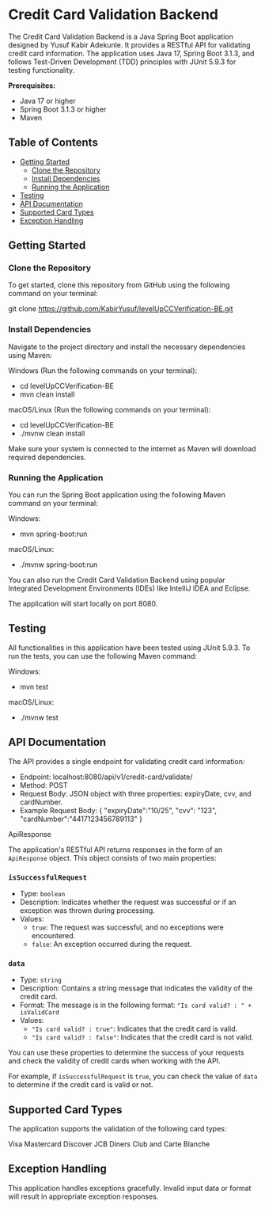 # Credit Card Validation Backend

The Credit Card Validation Backend is a Java Spring Boot application designed by Yusuf Kabir Adekunle. It provides a RESTful API for validating credit card information. The application uses Java 17, Spring Boot 3.1.3, and follows Test-Driven Development (TDD) principles with JUnit 5.9.3 for testing functionality.

**Prerequisites:**
- Java 17 or higher
- Spring Boot 3.1.3 or higher
- Maven

## Table of Contents

- [Getting Started](#getting-started)
    - [Clone the Repository](#clone-the-repository)
    - [Install Dependencies](#install-dependencies)
    - [Running the Application](#running-the-application)
- [Testing](#testing)
- [API Documentation](#api-documentation)
- [Supported Card Types](#Supported-card-types)
- [Exception Handling](#exception-handling)

## Getting Started

### Clone the Repository

To get started, clone this repository from GitHub using the following command on your terminal:

git clone https://github.com/KabirYusuf/levelUpCCVerification-BE.git

### Install Dependencies
Navigate to the project directory and install the necessary dependencies using Maven:

Windows (Run the following commands on your terminal):
- cd levelUpCCVerification-BE
- mvn clean install

macOS/Linux (Run the following commands on your terminal):
- cd levelUpCCVerification-BE
- ./mvnw clean install

Make sure your system is connected to the internet as Maven will download required dependencies.

### Running the Application
You can run the Spring Boot application using the following Maven command on your terminal:

Windows:
- mvn spring-boot:run

macOS/Linux:
- ./mvnw spring-boot:run

You can also run the Credit Card Validation Backend using popular Integrated Development Environments (IDEs) like IntelliJ IDEA and Eclipse.

The application will start locally on port 8080.

## Testing
All functionalities in this application have been tested using JUnit 5.9.3. To run the tests, you can use the following Maven command:

Windows:
- mvn test

macOS/Linux:
- ./mvnw test

## API Documentation
The API provides a single endpoint for validating credit card information:

- Endpoint: localhost:8080/api/v1/credit-card/validate/
- Method: POST
- Request Body: JSON object with three properties: expiryDate, cvv, and cardNumber.
- Example Request Body:
{
"expiryDate":"10/25",
"cvv": "123",
"cardNumber":"4417123456789113"
}

ApiResponse

The application's RESTful API returns responses in the form of an `ApiResponse` object. This object consists of two main properties:

### `isSuccessfulRequest`

- Type: `boolean`
- Description: Indicates whether the request was successful or if an exception was thrown during processing.
- Values:
  - `true`: The request was successful, and no exceptions were encountered.
  - `false`: An exception occurred during the request.

### `data`

- Type: `string`
- Description: Contains a string message that indicates the validity of the credit card.
- Format: The message is in the following format: `"Is card valid? : " + isValidCard`
- Values:
  - `"Is card valid? : true"`: Indicates that the credit card is valid.
  - `"Is card valid? : false"`: Indicates that the credit card is not valid.

You can use these properties to determine the success of your requests and check the validity of credit cards when working with the API.

For example, if `isSuccessfulRequest` is `true`, you can check the value of `data` to determine if the credit card is valid or not.


## Supported Card Types
The application supports the validation of the following card types:

Visa
Mastercard
Discover
JCB
Diners Club and Carte Blanche

## Exception Handling
This application handles exceptions gracefully. Invalid input data or format will result in appropriate exception responses.




